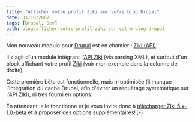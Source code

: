 ```yaml
---
title: "Afficher votre profil Ziki sur votre blog Drupal"
date: 31/10/2007
tags: [Drupal, Dev]
path: blog/afficher-votre-profil-ziki-sur-votre-blog-drupal
---
```

Mon nouveau module pour [Drupal](/tags/drupal) est en chantier : [Ziki (API)](http://drupal.org/project/ziki).

Il s'agit d'un module intégrant l'[API Ziki](http://sites.google.com/a/ziki.com/docs/Home/API) (via parsing XML), et surtout d'un block affichant votre profil [Ziki](http://www.ziki.com/) (voir mon exemple dans la colonne de droite).

Cette première béta est fonctionnelle, mais ni optimisée (il manque l'intégration du cache Drupal, afin d'éviter un requètage systématique sur l'API Ziki), ni très fourni en options.

En attendant, elle fonctionne et je vous invite donc à [télécharger Ziki 5.x-1.0-beta](http://drupal.org/project/ziki) et à proposer des options supplémentaires! ;-)
